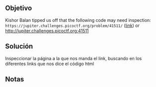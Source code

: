 ## Objetivo
Kishor Balan tipped us off that the following code may need inspection: `https://jupiter.challenges.picoctf.org/problem/41511/` ([link](https://jupiter.challenges.picoctf.org/problem/41511/)) or http://jupiter.challenges.picoctf.org:41511
## Solución
Inspeccionar la página a la que nos manda el link, buscando en los diferentes links que nos dice el código html

## Notas

